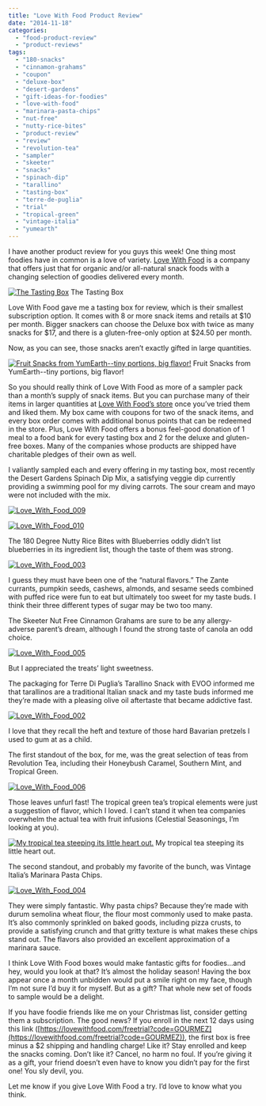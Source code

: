 ```yaml
---
title: "Love With Food Product Review"
date: "2014-11-18"
categories:
  - "food-product-review"
  - "product-reviews"
tags:
  - "180-snacks"
  - "cinnamon-grahams"
  - "coupon"
  - "deluxe-box"
  - "desert-gardens"
  - "gift-ideas-for-foodies"
  - "love-with-food"
  - "marinara-pasta-chips"
  - "nut-free"
  - "nutty-rice-bites"
  - "product-review"
  - "review"
  - "revolution-tea"
  - "sampler"
  - "skeeter"
  - "snacks"
  - "spinach-dip"
  - "tarallino"
  - "tasting-box"
  - "terre-de-puglia"
  - "trial"
  - "tropical-green"
  - "vintage-italia"
  - "yumearth"
---
```


I have another product review for you guys this week! One thing most foodies have in common is a love of variety. [Love With Food](https://lovewithfood.com/shop) is a company that offers just that for organic and/or all-natural snack foods with a changing selection of goodies delivered every month.




<div class="caption">

[![The Tasting Box](http://s3.amazonaws.com/thegourmez-wpmedia/2014/11/Love_With_Food_001-399x500.jpg)](http://www.rebeccagomezfarrell.com/2014/11/love-with-food-product-review/love_with_food_001/) The Tasting Box</div>


Love With Food gave me a tasting box for review, which is their smallest subscription option. It comes with 8 or more snack items and retails at $10 per month. Bigger snackers can choose the Deluxe box with twice as many snacks for $17, and there is a gluten-free-only option at $24.50 per month.

Now, as you can see, those snacks aren’t exactly gifted in large quantities.




<div class="caption">

[![Fruit Snacks from YumEarth--tiny portions, big flavor!](http://s3.amazonaws.com/thegourmez-wpmedia/2014/11/Love_With_Food_008-500x332.jpg)](http://www.rebeccagomezfarrell.com/2014/11/love-with-food-product-review/love_with_food_008/) Fruit Snacks from YumEarth--tiny portions, big flavor!</div>


So you should really think of Love With Food as more of a sampler pack than a month’s supply of snack items. But you can purchase many of their items in larger quantities at [Love With Food’s store](https://lovewithfood.com/shop) once you’ve tried them and liked them. My box came with coupons for two of the snack items, and every box order comes with additional bonus points that can be redeemed in the store. Plus, Love With Food offers a bonus feel-good donation of 1 meal to a food bank for every tasting box and 2 for the deluxe and gluten-free boxes. Many of the companies whose products are shipped have charitable pledges of their own as well.

I valiantly sampled each and every offering in my tasting box, most recently the Desert Gardens Spinach Dip Mix, a satisfying veggie dip currently providing a swimming pool for my diving carrots. The sour cream and mayo were not included with the mix.

[![Love_With_Food_009](http://s3.amazonaws.com/thegourmez-wpmedia/2014/11/Love_With_Food_009-332x500.jpg)](http://www.rebeccagomezfarrell.com/2014/11/love-with-food-product-review/love_with_food_009/)

[![Love_With_Food_010](http://s3.amazonaws.com/thegourmez-wpmedia/2014/11/Love_With_Food_010-500x332.jpg)](http://www.rebeccagomezfarrell.com/2014/11/love-with-food-product-review/love_with_food_010/)

The 180 Degree Nutty Rice Bites with Blueberries oddly didn’t list blueberries in its ingredient list, though the taste of them was strong.

[![Love_With_Food_003](http://s3.amazonaws.com/thegourmez-wpmedia/2014/11/Love_With_Food_003-332x500.jpg)](http://www.rebeccagomezfarrell.com/2014/11/love-with-food-product-review/love_with_food_003/)

I guess they must have been one of the “natural flavors.” The Zante currants, pumpkin seeds, cashews, almonds, and sesame seeds combined with puffed rice were fun to eat but ultimately too sweet for my taste buds. I think their three different types of sugar may be two too many.

The Skeeter Nut Free Cinnamon Grahams are sure to be any allergy-adverse parent’s dream, although I found the strong taste of canola an odd choice.

[![Love_With_Food_005](http://s3.amazonaws.com/thegourmez-wpmedia/2014/11/Love_With_Food_005-500x332.jpg)](http://www.rebeccagomezfarrell.com/2014/11/love-with-food-product-review/love_with_food_005/)

But I appreciated the treats’ light sweetness.

The packaging for Terre Di Puglia’s Tarallino Snack with EVOO informed me that tarallinos are a traditional Italian snack and my taste buds informed me they’re made with a pleasing olive oil aftertaste that became addictive fast.

[![Love_With_Food_002](http://s3.amazonaws.com/thegourmez-wpmedia/2014/11/Love_With_Food_002-332x500.jpg)](http://www.rebeccagomezfarrell.com/2014/11/love-with-food-product-review/love_with_food_002/)

I love that they recall the heft and texture of those hard Bavarian pretzels I used to gum at as a child.

The first standout of the box, for me, was the great selection of teas from Revolution Tea, including their Honeybush Caramel, Southern Mint, and Tropical Green.

[![Love_With_Food_006](http://s3.amazonaws.com/thegourmez-wpmedia/2014/11/Love_With_Food_006-500x466.jpg)](http://www.rebeccagomezfarrell.com/2014/11/love-with-food-product-review/love_with_food_006/)

Those leaves unfurl fast! The tropical green tea’s tropical elements were just a suggestion of flavor, which I loved. I can’t stand it when tea companies overwhelm the actual tea with fruit infusions (Celestial Seasonings, I’m looking at you).




<div class="caption">

[![My tropical tea steeping its little heart out.](http://s3.amazonaws.com/thegourmez-wpmedia/2014/11/Love_With_Food_007-332x500.jpg)](http://www.rebeccagomezfarrell.com/2014/11/love-with-food-product-review/love_with_food_007/) My tropical tea steeping its little heart out.</div>


The second standout, and probably my favorite of the bunch, was Vintage Italia’s Marinara Pasta Chips.

[![Love_With_Food_004](http://s3.amazonaws.com/thegourmez-wpmedia/2014/11/Love_With_Food_004-500x332.jpg)](http://www.rebeccagomezfarrell.com/2014/11/love-with-food-product-review/love_with_food_004/)

They were simply fantastic. Why pasta chips? Because they’re made with durum semolina wheat flour, the flour most commonly used to make pasta. It’s also commonly sprinkled on baked goods, including pizza crusts, to provide a satisfying crunch and that gritty texture is what makes these chips stand out. The flavors also provided an excellent approximation of a marinara sauce.

I think Love With Food boxes would make fantastic gifts for foodies…and hey, would you look at that? It’s almost the holiday season! Having the box appear once a month unbidden would put a smile right on my face, though I’m not sure I’d buy it for myself. But as a gift? That whole new set of foods to sample would be a delight.

If you have foodie friends like me on your Christmas list, consider getting them a subscription. The good news? If you enroll in the next 12 days using this link ([https://lovewithfood.com/freetrial?code=GOURMEZ](https://lovewithfood.com/freetrial?code=GOURMEZ)), the first box is free minus a $2 shipping and handling charge! Like it? Stay enrolled and keep the snacks coming. Don’t like it? Cancel, no harm no foul. If you’re giving it as a gift, your friend doesn’t even have to know you didn’t pay for the first one! You sly devil, you.

Let me know if you give Love With Food a try. I’d love to know what you think.
